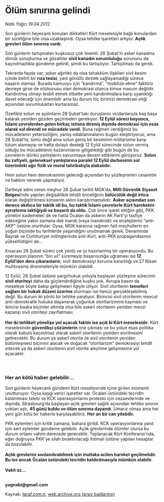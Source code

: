 # Ölüm sınırına gelindi

*Nabi Yağcı 19.04.2012*

<div class="yazi"><p>Son günlerin heyecanlı konuları dikkatleri Kürt meselesiyle bağlı konulardan bir süreliğine bile olsa uzaklaştırdı. Oysa tehlike işaretleri artıyor. <b>Açlık grevleri ölüm sınırına vardı.</b> </p>
<p>Son günlerin tartışmaları kuşkusuz çok önemli. 28 Şubat’ın asker kanadına dönük soruşturma ve gözaltılar <b>sivil kanadın sorumluluğu</b> sorununu da kaçınılmazlıkla gündeme getirdi, şimdi bu tartışılıyor. Tartışılması da gerek. </p>
<p>Tekrarda fayda var; asker ağırlıklı da olsa tahakküm ilişkileri sivil kesim içinde belirli bir <b>rıza tesisi</b>, yani gönüllü destek sağlayamadığı sürece başarılı olamaz. Burada kamuoyu için “kandırma”, “mobilize etme” faktörü devreye girse de sözkonusu olan demokrasi olunca kimse masum değildir. Kandırılmış olmayı tesbit etmek elbette yeni kandırılmalara karşı uyanıklığı davet edeceği için önemlidir ama bu durum hiç birimizi demokrasi etiği açısından sorumluluktan kurtaramaz. </p>
<p>Özellikle solun ve aydınların 28 Şubat’taki duruşlarını vicdanlarıyla baş başa kalarak yeniden gözden geçirmeleri gerekiyor. <b>12 Eylül süreci boyunca, İslami çevrelerden gelen birkaç istisna direniş dışında demokrasi için esas olarak sol direndi ve mücadele verdi.</b> Buna rağmen verdiğimiz bu mücadelenin yetersizliğini, yanlış odaklanmalarını bugün eleştiriyoruz; ama 28 Şubat’ta, tümü değil ama solun geniş bir kesiminin militarizme karşı tutum alamayışı ve hatta dolaylı desteği 12 Eylül sürecinde solun vermiş olduğu bu mücadelenin kazanımlarını gölgelediği gibi bugün de bu çevrelerin dünkü yanlışlarını savunmaya devam ettiklerini görüyoruz. <b>Solun bu zafiyeti, geleneksel yanlışlarına paralel 12 Eylül darbesinin sol üzerindeki ağır fizik ve moral tahribatıyla alakalıdır.</b> </p>
<p>Hem solun hem demokrasinin geleceği açısından bu yüzleşmeleri cesaretle ve hakkını vererek yapmalıyız. </p>
<p>Darbeye adını veren meşhur 28 Şubat tarihli MGK’da, <b>Milli Güvenlik Siyaset Belgesi</b>’nde yapılan değişiklikle tehdit önceliğinin <b>bölücülük değil irtica</b> olarak değiştirilmesi kimsenin aklını karıştırmamalıdır. <b>Asker açısından son derece akıllıca bir taktik idi bu, bu taktik İslami çevrelerle Kürt hareketini ayrıştırma taktiğiydi ve başarılı da oldu.</b> Çok önce işaret ettiğim gibi, PKK yönetim kademeleri de ve hatta Öcalan da askerin AK Parti’yi tasfiye edeceğine yakın zamana dek inandı (veya inandırıldı) ve stratejilerini “anti-AKP” üstüne oturttular. Oysa, MGK kararına rağmen faili meçhullerin en yoğun biçimde bu tarihlerde yaşandığını unutmamak gerek. Devamında Bayrak ve Cumhuriyet mitinglerinde anti-Kürt, anti-PKK propagandasının yükseltildiğini de...</p>
<p>Kısacası 28 Şubat süreci çok yönlü ve iyi hazırlanmış bir operasyondu. Bu operasyon planının “bin yıl” süremeyip başarısızlığa uğraması ise <b>12 Eylül’den ders çıkaranların</b>, sivil demokrasiyi koruma kararlılığı ve 27 Nisan muhtırasına direnmeleriyle mümkün olabildi. </p>
<p>12 Eylül, 28 Şubat üstüne yargı/hukuk yoluyla başlayan yüzleşme sürecinin <b>sivil otoriteyi</b> daha da güçlendirdiğine kuşku yok. Avrupa basını da meseleye böyle bakıp gelişmeleri ilgiyle izliyor. Sivil otoritenin <b>temelleri sağlam bir hukuk düzeni üzerine</b> oturması ise henüz gerçekleşebilmiş değil. Bu durum iki yönlü bir tehlike yaratıyor. Birincisi sivil otoritenin mevcut anti-demokratik hukuka dayanarak çoğunluk otoritarizmine kayması ve ikincisi başka biçimler altında olsa bile askerî otoritenin yeniden mevzi kazanıp sivil otoriteyi zayıflatması.<br/><br/><b>Her iki tehlikeli yönelişe yol açacak faktör ise açık ki Kürt meselesidir.</b> Kürt meselesinde <b>güvenlikçi çözümlerin</b> öne çıkması ve bu yolun esas politika olarak kabulü kaçınılmaz olarak askerî otoritenin yeniden sivrilmesini getirecektir. Bu durum ya askerî otorite ile sivil otoritenin yeniden bütünleşmesi biçimini alacak ve doğacak “otoritarizm” demokrasiyi tehdit edecek ya da askerî otoritenin sivil otorite aleyhine gelişmesine yol açacaktır.<br/> </p>
<h3><br/>Her an kötü haber gelebilir...</h3>
<p>Son günlerin heyecanlı gündemi Kürt meselesinde içine girilen momenti unutturuyor. Oysa kaygı verici işaretler var. Öcalan üstündeki tecridin kaldırılması talebi ve KCK operasyonlarını protesto için cezaevlerinde ve dışında, Strasbourg’da başlayan açlık grevleri sağlık açısından tehlike sınırını çoktan aştı, <b>45 günü buldu ve ölüm sınırına dayandı</b>. Umarız olmaz ama her yeni gün kötü bir haberle karşılaşabiliriz. <b>Her an bir can yitebilir. </b></p>
<p>PKK eylemleri için kritik zamana, bahara girildi. KCK operasyonlarına yanıt için sert eylemler gündeme gelebilir. Açlık grevlerinde ölümler olursa bu durum ortamı vahim derecede gerecektir. Toplanacak Kürt Konferansı’nda, eğer doğruysa PKK’ye silah bıraktırılacağı ihtimali üstüne yapılan hesaplar da bozulabilir.<br/><br/><b>Açlık grevlerini sonlandırabilmek için mutlaka acilen hareket geçilmelidir. Bu ise ancak Öcalan üstündeki tecridin kaldırılmasıyla mümkün olabilir.<br/><br/></b><b>Vakit az... </b></p>
<p><b><br/>yagnabi@gmail.com</b></p>
</div>

Kaynak: [taraf.com.tr](http://www.taraf.com.tr/nabi-yagci/makale-olum-sinirina-gelindi.htm), [web.archive.org (arşiv bağlantısı)](http://web.archive.org/web/20131107134335/http://www.taraf.com.tr/nabi-yagci/makale-olum-sinirina-gelindi.htm)
